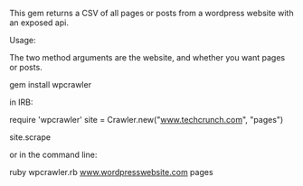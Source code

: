 
This gem returns a CSV of all pages or posts from a wordpress website with an exposed api.

Usage:

The two method arguments are the website, and whether you want pages or posts.

gem install wpcrawler

in IRB:

require 'wpcrawler'
site = Crawler.new("www.techcrunch.com", "pages")

site.scrape

or in the command line:

ruby wpcrawler.rb www.wordpresswebsite.com pages


